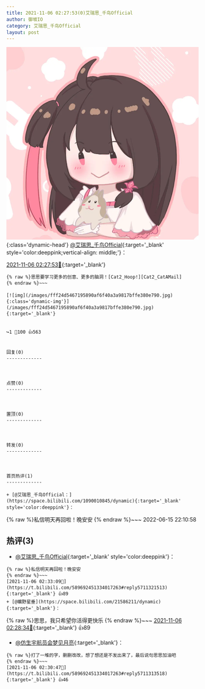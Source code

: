 ```yaml
---
title: 2021-11-06 02:27:53(0)艾瑞思_千鸟Official
author: 御坂IO
category: 艾瑞思_千鸟Official
layout: post
---
```


![img](/images/7e08840c56f251de28bdf766b647bd5fe9a5d50a.jpg){:class='dynamic-head'}
[@艾瑞思_千鸟Official](https://space.bilibili.com/1090010845/dynamic){:target='_blank' style='color:deeppink;vertical-align: middle;'}：

[2021-11-06 02:27:53🔗](https://t.bilibili.com/589692451334017263){:target='_blank'}

~~~
{% raw %}思思要学习更多的创意、更多的脑洞！[Cat2_Hoop!][Cat2_CatAMail]
{% endraw %}~~~

[![img](/images/fff24d5467195890af6f40a3a9817bffe380e790.jpg){:class='dynamic-img'}](/images/fff24d5467195890af6f40a3a9817bffe380e790.jpg){:target='_blank'}


↪️1 💬100 👍563


回复(0)
-------------



点赞(0)
-------------



置顶(0)
-------------



转发(0)
-------------



首页热评(1)
-------------

+ [@艾瑞思_千鸟Official：](https://space.bilibili.com/1090010845/dynamic){:target='_blank' style='color:deeppink'}：
~~~
{% raw %}私信明天再回啦！晚安安
{% endraw %}~~~
2022-06-15 22:10:58


热评(3)
-------------

+ [@艾瑞思_千鸟Official](https://space.bilibili.com/1090010845/dynamic){:target='_blank' style='color:deeppink'}：
~~~
{% raw %}私信明天再回啦！晚安安
{% endraw %}~~~
[2021-11-06 02:33:09🔗](https://t.bilibili.com/589692451334017263#reply5711321513){:target='_blank'} 👍89
+ [@曠野星垂](https://space.bilibili.com/21586211/dynamic){:target='_blank'}：
~~~
{% raw %}思思，我只希望你活得更快乐
{% endraw %}~~~
[2021-11-06 02:28:34🔗](https://t.bilibili.com/589692451334017263#reply5711303617){:target='_blank'} 👍89
+ [@仿生宇航员会梦见月亮](https://space.bilibili.com/483819552/dynamic){:target='_blank'}：
~~~
{% raw %}打了一堆的字，删删改改，想了想还是不发出来了，最后说句思思加油吧
{% endraw %}~~~
[2021-11-06 02:30:47🔗](https://t.bilibili.com/589692451334017263#reply5711313518){:target='_blank'} 👍46


